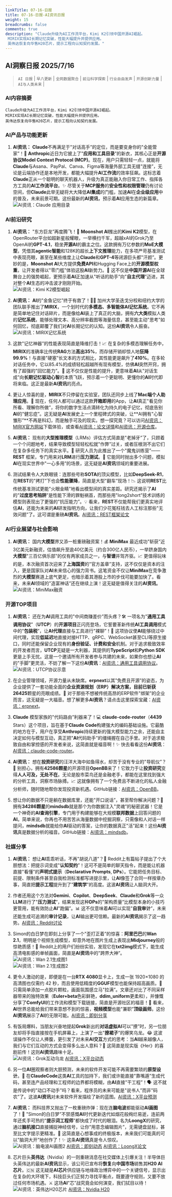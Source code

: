 ```yaml
---
linkTitle: 07-16-日报
title: 07-16-日报-AI资讯日报
weight: 15
breadcrumbs: false
comments: true
description: "Claude升级为AI工作流平台，Kimi K2引领中国开源AI崛起。 MIRIX实现AI长期记忆突破，性能大幅提升并提供应用。 英伟达恢复向华售H20芯片，提示工程向认知契约发展。"
---
```


## AI洞察日报 2025/7/16

>  `AI 日报` | `早八更新` | `全网数据聚合` | `前沿科学探索` | `行业自由发声` | `开源创新力量` | `AI与人类未来` |



### **AI内容摘要**

```
Claude升级为AI工作流平台，Kimi K2引领中国开源AI崛起。
MIRIX实现AI长期记忆突破，性能大幅提升并提供应用。
英伟达恢复向华售H20芯片，提示工程向认知契约发展。
```



### **AI产品与功能更新**

1.  **AI资讯：** **Claude**不再满足于"对话高手”的定位，而是要变身你的"全能管家”！🚀 **Anthropic**近日为它披上了"**应用和工具目录**”的新衣，其核心正是**开源协议Model Context Protocol (MCP)**。现在，用户只需轻轻一点，就能将**Claude**与Asana、PayPal、Canva、Figma等海量外部工具无缝"连接”，无论是云端协作还是本地开发，都能大幅提升**AI工作流**的效率狂飙。这标志着**Claude**正从一个聪明的聊天机器人，升级为真正能融入你日常工作、指挥各方工具的**AI工作流平台**。✨ 尽管关于**MCP服务**的**安全性和权限管理**仍有讨论空间，但**Claude**此举无疑将大大降低**AI集成**的门槛，加速**AI**在**企业级应用**中的普及，未来前景可期。这份最新的**AI资讯**，预示着**AI**应用生态的新篇章。
<br/>![AI资讯：Claude 应用目录](https://cdn.jsdmirror.com/gh/justlovemaki/imagehub@main/images/2025/07/news_01k07dwky0efytkw4a2pmcsts1.avif)

### **AI前沿研究**

1.  **AI资讯：** "东方巨龙”再度腾飞！🐉 **Moonshot AI**推出的**Kimi K2**模型，在OpenRouter平台如超新星般耀眼，一举横扫千军，超越xAI的Grok乃至OpenAI的**GPT-4.1**，稳坐**开源AI**的霸主之位。这款拥有万亿参数的**MoE大模型**，凭借其**agentic智能**和128K的超长**上下文推理**能力，在多项严苛基准测试中表现亮眼，甚至在某些维度上让**Claude**和**GPT-4**等闭源巨头都"汗颜”。更妙的是，**Moonshot AI**大方提供**免费API**和Hugging Face上的**开源模型权重**，让开发者得以"零门槛”体验这股**AI**新势力。🚀 这不仅是**中国开源AI**在全球舞台上的强势崛起，更预示着**AI**正加速从"听话的助手”向"**自主代理**”迈进，其对整个**AI**生态的冲击波才刚刚开始。
<br/>![AI资讯：Kimi K2模型崛起](https://cdn.jsdmirror.com/gh/justlovemaki/imagehub@main/images/2025/07/news_01k07dwnyjf5asy6wd7t04e66q.avif)

2.  **AI资讯：** **AI**的"金鱼记忆”终于有救了！🧠💡 加州大学圣迭戈分校和纽约大学的团队联手推出了**MIRIX**，一个划时代的**多模态、多智能体AI记忆系统**。它不再是简单地记住对话碎片，而是像给**AI**装上了真正的大脑，拥有**六大类**模拟人类的**记忆系统**，能够处理文本、高分辨率截图等海量信息，甚至能主动"思考”如何回忆，彻底颠覆了我们对**AI**长期记忆的认知。这份**AI资讯**令人振奋。
<br/>![AI资讯：MIRIX记忆系统](https://cdn.jsdmirror.com/gh/justlovemaki/imagehub@main/images/2025/07/news_01k07dwqhbfh09m8cv6jec0s56.avif)

3.  这款"记忆神器”的性能表现简直是降维打击！📈 在复杂的多模态理解任务中，**MIRIX**的准确率比传统**RAG**方法**高出35%**，而存储开销却惊人地**狂降99.9%**！与直接"硬塞”长文本的方式相比，其性能更是飙升了**410%**。在多轮对话任务中，它以85.4%的成绩轻松超越所有现有模型，仿佛**AI**突然开窍，拥有了超强的"回忆能力”。🤯 这不仅仅是性能的提升，更意味着**AI**从"对话生成”向**长期记忆驱动心智**的本质飞跃，预示着一个更聪明、更懂你的**AI**时代即将来临。这正是最新**AI资讯**的亮点。


4.  更让人惊喜的是，**MIRIX**不只停留在实验室，团队还同步上线了**Mac端个人助理应用**。🤩 现在，任何人都可以通过这款**开箱即用**的App，让**AI**真正"看见你所看、理解你所做”，将你的数字生活点滴转化为持久的电子记忆，彻底告别**AI**的"健忘症”。这无疑是**AI**发展史上一个里程碑式的突破，让**AI拥有"心智雏形”**不再是科幻，而是触手可及的现实。想一探究竟？可以访问[AI资讯：MIRIX官方网站](https://mirix.io/)下载体验，或查看[AI资讯：论文详情](https://arxiv.org/abs/2507.07957)和[AI资讯：开源仓库](https://github.com/Mirix-AI/MIRIX)。

5.  **AI资讯：** 现有的**大型推理模型**（LRMs）评估方式简直是"老掉牙”了，只顾着一个个问题地考，结果导致模型轻轻松松就"作弊”过关，或者压根测不出它们在复杂多任务下的真实水平。🤔 研究人员为此推出了一个"魔鬼训练营”——**REST** 框架，专门用来对**LRM**进行**压力测试**。🧪 它能同时抛出多个问题，模拟**AI**在现实世界中"一心多用”的场景，这无疑是**AI资讯**领域的重要进展。

6.  测试结果令人大跌眼镜：连那些号称**SOTA**的顶尖模型，比如**DeepSeek-R1**，在**REST**的"拷打”下也会**性能骤降**，简直是大型"翻车”现场！📉 这说明**REST**比传统基准测试更能"火眼金睛”地看出模型间的真实差距。研究还揭示了**AI**的"**过度思考陷阱**”是性能下滑的罪魁祸首，而那些用"long2short”技术训练的模型则表现出了更强的"抗压能力”。💡 看来，**REST**不仅能帮我们更真实地评估**AI**，还能为未来的**AI**研发指明方向，让我们少花冤枉钱去人工标注那些"无效问题”了。这可谓是重磅**AI资讯**。[AI资讯：REST框架论文](https://arxiv.org/abs/2507.10541)

### **AI行业展望与社会影响**

1.  **AI资讯：** 国内**大模型**界又添一桩重磅融资案！💰 **MiniMax** 最近成功"斩获”近3亿美元新融资，估值飙升至逾40亿美元（约合300亿人民币），一举跻身国内**大模型**"三百亿俱乐部”的仅有两家成员之一，与**智谱**并驾齐驱。📈 更值得玩味的是，本次融资首次迎来了**上海国资**的"官方盖章”支持，这不仅仅是资本的注入，更是国家队对**AI**未来信心的强力背书。这笔资金不仅让**MiniMax**在竞争激烈的**大模型**赛道上底气更足，也暗示着其港股上市的步伐可能要加快了。看来，未来**AI**领域的"造富神话”还在继续上演！这无疑是值得关注的**AI资讯**。
<br/>![AI资讯：MiniMax融资](https://cdn.jsdmirror.com/gh/justlovemaki/imagehub@main/images/2025/07/news_01k07dws8ffwsswy4m6tycgweb.avif)

### **开源TOP项目**

1.  **AI资讯：** 还在为**AI**调用工具的"中间商赚差价”而头疼？🛠️ 一项名为"**通用工具调用协议**”（**UTCP**）的**开源项目**正闪亮登场，它誓要革新传统**AI工具调用**模式中的"**包装税**”，让**AI代理**直接与工具进行"裸聊”！🚀 这项协议使**AI**能够绕过中间代理，实现**低延迟**地直接对接HTTP、gRPC、WebSocket甚至CLI等原生接口，同时还能保留企业现有的**身份验证、计费和安全**机制。对于追求极致效率的开发者而言，**UTCP**无疑是一大利器，其提供的**TypeScript**和**Python SDK**更是上手无忧。这是一个邀请所有开发者参与共建的未来，如果你也想让**AI**的"手脚”更灵活，不妨了解一下这份**AI资讯**：[AI资讯：通用工具调用协议](https://github.com/universal-tool-calling-protocol)。
<br/>![AI资讯：UTCP协议示意](https://cdn.jsdmirror.com/gh/justlovemaki/imagehub@main/images/2025/07/news_01k07dww24evdtsc5csaq3c1eq.avif)

2.  在企业管理领域，开源力量从未缺席。**erpnext**以其"免费且开源”的姿态，为企业提供了一套功能全面的**企业资源规划（ERP）**解决方案，目前已斩获**26425**颗星的亮眼成绩。🌟 对于那些不想被传统高昂的ERP软件"绑架”的企业而言，这无疑是一大福音。想了解更多**AI资讯**？请点击这里探索宝藏：[AI资讯：erpnext](https://github.com/frappe/erpnext)。

3.  **Claude** 模型家族的"代码路由”利器来了！💻 **claude-code-router**（**4439** Stars）这个项目，旨在基于**Claude Code**构建强大的编码基础设施。它最酷的地方在于，用户在享受**Anthropic**持续更新的强大模型能力之余，还能自主决定如何与模型互动，真正把"**AI**代码助手”的缰绳握在自己手里。对于追求极致自由和掌控感的开发者来说，这简直就是福音啊！✨ 快去看看这份**AI资讯**：[AI资讯：claude-code-router](https://github.com/musistudio/claude-code-router)。

4.  **AI资讯：** 想在**投资研究**的汪洋大海中如鱼得水，却苦于没有专业的"导航仪”？🧭 别担心，拥有**42586颗星**的开源项目**OpenBB**来了！它致力于让**投资研究**变得**人人可及，无处不在**。无论是股市菜鸟还是金融老手，都能在这里找到强大的分析工具，洞察市场脉搏。📈 这就像拥有了一个免费且不断进化的私人金融分析师，随时随地帮你发现投资新机遇。GitHub链接：[AI资讯：OpenBB](https://github.com/OpenBB-finance/OpenBB)。

5.  想让你的数据不只是躺在数据库里，还能"开口说话”，甚至帮你解决问题？💬 拥有**34286颗星**的**mindsdb**就是那个为你数据注入"灵魂”的秘密武器！它是一个神奇的**AI查询引擎**，专门用于构建能够在大规模**联邦数据**上回答问题的**AI**。简单来说，你再也不用苦苦从海量数据中挖掘洞察，只需像和人对话一样提问，**mindsdb**就能给你**AI**驱动的答案，让你的数据真正"活”起来！这份**AI资讯**真是数据分析的福音。GitHub链接：[AI资讯：mindsdb](https://github.com/mindsdb/mindsdb)。

### **社媒分享**

1.  **AI资讯：** 想让**AI**乖乖听话，不再"胡说八道”？📝 Reddit上有篇帖子提出了个大胆想法：把提示词变成"**认知契约**”！这可不是简单的聊天指令，而是能让机器直接"看懂”的**声明式提示**（**Declarative Prompts**, **DPs**）。它能把任务目标、前提、限制条件甚至自我检测标准都写进提示里，让**AI**像签了合同一样按章办事，简直把**提示工程**提升到了"**建筑学**”的高度。这波**AI资讯**让人脑洞大开。

2.  作者还用这个方法对**Gemini**、**Copilot**、**DeepSeek**、**Claude**和**Grok**等一众**LLM**进行了"**压力测试**”，结果发现这种**DPs**的"架构质量”比模型本身的小技巧更管用，能有效防止**AI**"跑偏”。📊 这不仅意味着**AI**可以实现"**自我审计**”，未来还能生成可追溯的**审计记录**，让**AI**输出更可信赖。最新的**AI资讯**揭示了这一趋势。[AI资讯：Reddit讨论](https://www.reddit.com/r/artificial/comments/1m0i8bi/architecting_thought_a_case_study_in_crossmodel/)

3.  Simon的白日梦在即刻上分享了一个"歪打正着”的惊喜：**阿里巴巴**的**Wan 2.1**，明明是个视频生成模型，却意外地在图片生成上表现出**Midjourney**般的惊艳质感！🤩 Reddit上的用户们纷纷实验，发现它在**txt2img**模式下，能生成高清电影感的单帧画面，简直是**AI资讯**中的"跨界大神”。
<br/>![AI资讯：Wan 2.1生成图1](https://cdnv2.ruguoapp.com/Fjs-xzlBIv45SbIjsmDp2cEI-Quwv3.png)
<br/>![AI资讯：Wan 2.1生成图2](https://cdnv2.ruguoapp.com/FlXFuh2Q_G---GMxW6Ih70S78kIXv3.jpeg)

4.  更令人激动的是，即便是在一台**RTX 4080**显卡上，生成一张 1920×1080 的高清图也仅需约 42 秒，而且使用低精度的**GGUF**模型也能保持超高画质。🚀 只需简单添加一点胶片颗粒，画面氛围感立马"拉满”。文章还对比了不同采样器带来的独特效果（**Euler+beta**色彩鲜艳，**ddim_uniform**更柔和），并慷慨分享了**ComfyUI**的工作流和模型下载链接，简直是开源社区的福音！🎉 看来，**AI**世界总能给我们带来意想不到的惊喜，**视频模型**也能"兼职”**顶级画师**。这份**AI资讯**展示了**AI**的无限可能。[AI资讯：即刻分享](https://m.okjike.com/originalPosts/6876596c9847b4f24b680eef)

5.  有饭局爆料，当朋友兴奋地提起**Grok**新出的**对话虚拟AI**可以"撩”时，另一位朋友却将手指直接按在手机屏幕上，上演了一出"**撩裙子**”的爆笑乌龙。😂 这波误操作不仅让人捧腹，更引发了对未来**AI交互**方式的思考：当**AI**越来越像人，我们与它们互动的方式会变得多么出人意料？🤖 这简直是现实版《Her》的喜剧前传！这则**AI资讯**趣味十足。
<br/>![AI资讯：Grok互动乌龙](https://cdn.jsdmirror.com/gh/justlovemaki/imagehub@main/images/2025/07/news_01k07dx584evp809w996zs6f23.avif)
[AI资讯：X平台动态](https://x.com/Yangyixxxx/status/1945097509442854933)

6.  另一位**AI**圈观察者则大胆预测，未来的软件开发可能不再需要繁琐的**原型设计**。🔮 在**ClaudeCode**这类**AI**工具的加持下，我们或许能直接"靠嘴遁”生成代码，甚至连产品经理和工程师的边界都将模糊，由**AI**直接"干工程”！🗣️ 这不就是传说中的"动口不动手”吗？看来，程序员的未来可能是"说书人”而非"码农”了。这波**AI资讯**对未来软件开发描绘了新的蓝图。[AI资讯：X平台预测](https://x.com/Yangyixxxx/status/1945058078342193429)

7.  **AI资讯：** 而科技界又抛出了一枚重磅炸弹：现在连**脑电波**都能驱动**AI画图**了！🤯 "Simon的白日梦”不禁感慨**AI**时代更新迭代如烟花般绚烂易逝，连前两年还炙手可热的"**提示词工程师**”都快成了时代的眼泪。名为**LoongX**的研究，通过**脑机接口**直接捕捉神经信号，让你"用意念编辑图片”，无需键盘鼠标，甚至比文字提示更精准。🧠 这简直是心想事成的终极版本，未来我们可能真的可以"脑洞大开”地创作了！✨ 这条**AI资讯**真是令人惊叹。
<br/>![AI资讯：脑电波AI画图2](https://cdnv2.ruguoapp.com/FvmwGhUwfo_7ceRfBNwsXdFGjShav3.png)
[AI资讯：即刻动态](https://m.okjike.com/originalPosts/68760938a9ac2254446d0bd4)   [AI资讯：LoongX论文](https://loongx1.github.io/)

8.  芯片巨头**英伟达**（Nvidia）的一则重磅消息在社交媒体上引爆关注！半导体巨头英伟达的最新**AI资讯**显示，该公司已宣布将**恢复**向**中国市场**销售其**H20 AI芯片**。🇨🇳 这无疑是**AI芯片**供应链与地缘政治博弈中的一个关键信号，显示出在复杂的大环境下，科技巨头们正努力寻找平衡点，既要遵守规则，又要不放过任何市场机遇。⚔️ 这场**AI**"芯”战究竟会如何演变，我们拭目以待！
<br/>![AI资讯：英伟达H20芯片](https://cdn.jsdmirror.com/gh/justlovemaki/imagehub@main/images/2025/07/news_01k07dx7hmfhp8mqn3r6pns2tz.avif)
[AI资讯：Nvidia H20](https://www.reddit.com/r/artificial/comments/1m0alkt/nvidia_says_it_will_restart_h20_artificial/)


    

